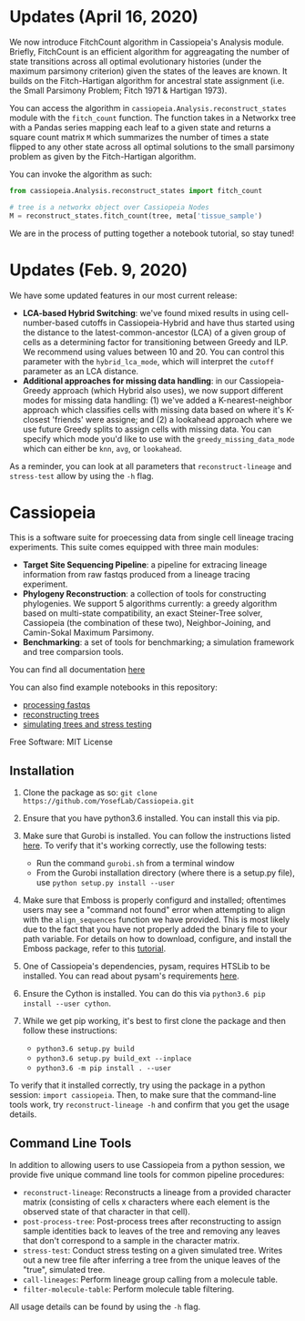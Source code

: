 Updates (April 16, 2020)
===========================

We now introduce FitchCount algorithm in Cassiopeia's Analysis module. Briefly, FitchCount is an efficient algorithm for aggreagating the number of state transitions across all optimal evolutionary histories (under the maximum parsimony criterion) given the states of the leaves are known. It builds on the Fitch-Hartigan algorithm for ancestral state assignment (i.e. the Small Parsimony Problem; Fitch 1971 & Hartigan 1973). 

You can access the algorithm in `cassiopeia.Analysis.reconstruct_states` module with the `fitch_count` function. The function takes in a Networkx tree with a Pandas series mapping each leaf to a given state and returns a square count matrix `M` which summarizes the number of times a state flipped to any other state across all optimal solutions to the small parsimony problem as given by the Fitch-Hartigan algorithm. 

You can invoke the algorithm as such:

```python
from cassiopeia.Analysis.reconstruct_states import fitch_count

# tree is a networkx object over Cassiopeia Nodes
M = reconstruct_states.fitch_count(tree, meta['tissue_sample')
```

We are in the process of putting together a notebook tutorial, so stay tuned!

Updates (Feb. 9, 2020)
==========================

We have some updated features in our most current release:

- **LCA-based Hybrid Switching**: we've found mixed results in using cell-number-based cutoffs in Cassiopeia-Hybrid and have thus started using the distance to the latest-common-ancestor (LCA) of a given group of cells as a determining factor for transitioning between Greedy and ILP. We recommend using values between 10 and 20. You can control this parameter with the `hybrid_lca_mode`, which will interpret the `cutoff` parameter as an LCA distance.
- **Additional approaches for missing data handling**: in our Cassiopeia-Greedy approach (which Hybrid also uses), we now support different modes for missing data handling: (1) we've added a K-nearest-neighbor approach which classifies cells with missing data based on where it's K-closest 'friends' were assigne; and (2) a lookahead approach where we use future Greedy splits to assign cells with missing data. You can specify which mode you'd like to use with the `greedy_missing_data_mode` which can either be `knn`, `avg`, or `lookahead`.  

As a reminder, you can look at all parameters that `reconstruct-lineage` and `stress-test` allow by using the `-h` flag.


Cassiopeia
============

This is a software suite for proecessing data from single cell lineage tracing experiments. This suite comes equipped with three main modules:

- **Target Site Sequencing Pipeline**: a pipeline for extracing lineage information from raw fastqs produced from a lineage tracing experiment.
- **Phylogeny Reconstruction**: a collection of tools for constructing phylogenies. We support 5 algorithms currently: a greedy algorithm based on multi-state compatibility, an exact Steiner-Tree solver, Cassiopeia (the combination of these two), Neighbor-Joining, and Camin-Sokal Maximum Parsimony. 
- **Benchmarking**: a set of tools for benchmarking; a simulation framework and tree comparsion tools. 

You can find all documentation [here](https://cassiopeia-lineage.readthedocs.io/en/latest/readme.html)

You can also find example notebooks in this repository:

- [processing fastqs](https://github.com/YosefLab/Cassiopeia/blob/master/notebooks/process_fastq.ipynb)
- [reconstructing trees](https://github.com/YosefLab/Cassiopeia/blob/master/notebooks/reconstruct_lineages.ipynb)
- [simulating trees and stress testing](https://github.com/YosefLab/Cassiopeia/blob/master/notebooks/simulate_and_stress_test.ipynb)

Free Software: MIT License

Installation
--------------

1. Clone the package as so: ``git clone https://github.com/YosefLab/Cassiopeia.git``

2. Ensure that you have python3.6 installed. You can install this via pip.

3. Make sure that Gurobi is installed. You can follow the instructions listed [here](http://www.gurobi.com/academia/for-universities). To verify that it's working correctly, use the following tests:
    * Run the command ``gurobi.sh`` from a terminal window
    * From the Gurobi installation directory (where there is a setup.py file), use ``python setup.py install --user``
    
4. Make sure that Emboss is properly configurd and installed; oftentimes users may see a "command not found" error when attempting to align with the `align_sequences` function we have provided. This is most likely due to the fact that you have not properly added the binary file to your path variable. For details on how to download, configure, and install the Emboss package, refer to this [tutorial](http://emboss.open-bio.org/html/adm/ch01s01.html).

5. One of Cassiopeia's dependencies, pysam, requires HTSLib to be installed. You can read about pysam's requirements [here](https://pysam.readthedocs.io/en/latest/installation.html#requirements).

6. Ensure the Cython is installed. You can do this via ``python3.6 pip install --user cython``. 

7. While we get pip working, it's best to first clone the package and then follow these instructions:
    * ``python3.6 setup.py build``
    * ``python3.6 setup.py build_ext --inplace``
    * ``python3.6 -m pip install . --user``
    
    
To verify that it installed correctly, try using the package in a python session: ``import cassiopeia``. Then, to make sure that the command-line tools work, try ``reconstruct-lineage -h`` and confirm that you get the usage details.

Command Line Tools
----------------------

In addition to allowing users to use Cassiopeia from a python session, we provide five unique command line tools for common pipeline procedures:

- `reconstruct-lineage`: Reconstructs a lineage from a provided character matrix (consisting of cells x characters where each element is the observed state of that character in that cell).
- `post-process-tree`: Post-process trees after reconstructing to assign sample identities back to leaves of the tree and removing any leaves that don't correspond to a sample in the character matrix.
- `stress-test`: Conduct stress testing on a given simulated tree. Writes out a new tree file after inferring a tree from the unique leaves of the "true", simulated tree.
- `call-lineages`: Perform lineage group calling from a molecule table.
- `filter-molecule-table`: Perform molecule table filtering. 

All usage details can be found by using the `-h` flag. 
